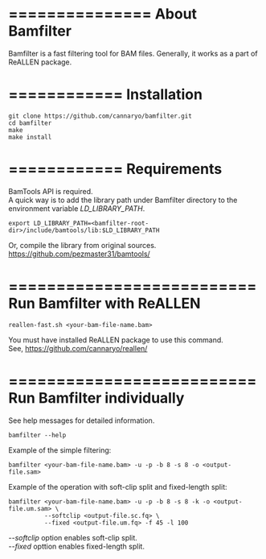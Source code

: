 ===============
About Bamfilter
===============

Bamfilter is a fast filtering tool for BAM files.
Generally, it works as a part of ReALLEN package.

============
Installation
============

    git clone https://github.com/cannaryo/bamfilter.git
    cd bamfilter
    make
    make install

============
Requirements
============

BamTools API is required.  
A quick way is to add the library path under Bamfilter directory to the environment variable *LD_LIBRARY_PATH*.

    export LD_LIBRARY_PATH=<bamfilter-root-dir>/include/bamtools/lib:$LD_LIBRARY_PATH

Or, compile the library from original sources.  
https://github.com/pezmaster31/bamtools/

==========================
Run Bamfilter with ReALLEN
==========================    

    reallen-fast.sh <your-bam-file-name.bam>

You must have installed ReALLEN package to use this command.  
See, 
https://github.com/cannaryo/reallen/

==========================
Run Bamfilter individually
==========================

See help messages for detailed information.

    bamfilter --help

Example of the simple filtering:

    bamfilter <your-bam-file-name.bam> -u -p -b 8 -s 8 -o <output-file.sam>

Example of the operation with soft-clip split and fixed-length split:

    bamfilter <your-bam-file-name.bam> -u -p -b 8 -s 8 -k -o <output-file.um.sam> \
              --softclip <output-file.sc.fq> \
              --fixed <output-file.um.fq> -f 45 -l 100

*--softclip* option enables soft-clip split.  
*--fixed* opttion enables fixed-length split.

